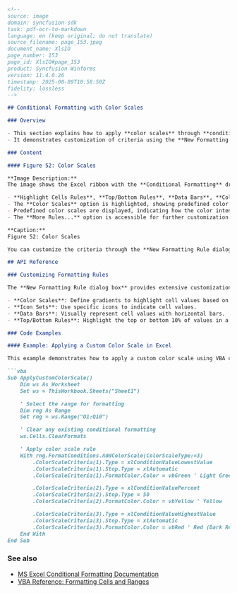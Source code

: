 ```markdown
<!--
source: image
domain: syncfusion-sdk
task: pdf-ocr-to-markdown
language: en (keep original; do not translate)
source_filename: page_153.jpeg
document_name: XlsIO
page_number: 153
page_id: XlsIO#page_153
product: Syncfusion Winforms
version: 11.4.0.26
timestamp: 2025-08-09T10:58:50Z
fidelity: lossless
-->

## Conditional Formatting with Color Scales

### Overview

- This section explains how to apply **color scales** through **conditional formatting** in MS Excel.
- It demonstrates customization of criteria using the **New Formatting Rule dialog box**.

### Content

#### Figure 52: Color Scales

**Image Description:**
The image shows the Excel ribbon with the **Conditional Formatting** dropdown menu expanded. Key features include:

- **Highlight Cells Rules**, **Top/Bottom Rules**, **Data Bars**, **Color Scales**, and **Icon Sets** options.
- The **Color Scales** option is highlighted, showing predefined color scale formats applied to a range of cells (O, P, Q) in the grid.
- Predefined color scales are displayed, indicating how the color intensity varies based on values.
- The **More Rules...** option is accessible for further customization.

**Caption:**
Figure 52: Color Scales

You can customize the criteria through the **New Formatting Rule dialog box** in MS Excel.

## API Reference

### Customizing Formatting Rules

The **New Formatting Rule dialog box** provides extensive customization options for formatting rules. This includes:

- **Color Scales**: Define gradients to highlight cell values based on a pre-defined or custom color scale.
- **Icon Sets**: Use specific icons to indicate cell values.
- **Data Bars**: Visually represent cell values with horizontal bars.
- **Top/Bottom Rules**: Highlight the top or bottom 10% of values in a dataset.

### Code Examples

#### Example: Applying a Custom Color Scale in Excel

This example demonstrates how to apply a custom color scale using VBA code in MS Excel. 

```vba
Sub ApplyCustomColorScale()
    Dim ws As Worksheet
    Set ws = ThisWorkbook.Sheets("Sheet1")

    ' Select the range for formatting
    Dim rng As Range
    Set rng = ws.Range("O1:Q10")

    ' Clear any existing conditional formatting
    ws.Cells.ClearFormats

    ' Apply color scale rule
    With rng.FormatConditions.AddColorScale(ColorScaleType:=3)
        .ColorScaleCriteria(1).Type = xlConditionValueLowestValue
        .ColorScaleCriteria(1).Stop.Type = xlAutomatic
        .ColorScaleCriteria(1).FormatColor.Color = vbGreen ' Light Green

        .ColorScaleCriteria(2).Type = xlConditionValuePercent
        .ColorScaleCriteria(2).Stop.Type = 50
        .ColorScaleCriteria(2).FormatColor.Color = vbYellow ' Yellow

        .ColorScaleCriteria(3).Type = xlConditionValueHighestValue
        .ColorScaleCriteria(3).Stop.Type = xlAutomatic
        .ColorScaleCriteria(3).FormatColor.Color = vbRed ' Red (Dark Red)
    End With
End Sub
```

### See also

- [MS Excel Conditional Formatting Documentation](https://docs.microsoft.com/en-us/office/troubleshooting/excel/conditional-formatting)
- [VBA Reference: Formatting Cells and Ranges](https://docs.microsoft.com/en-us/office/vba/api/excel.range.format)

<!-- tags: XlsIO, Conditional Formatting, Excel, Color Scales, MS Excel, VBA -->
```